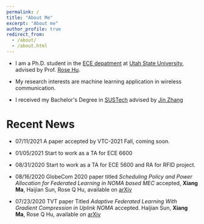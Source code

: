 ```yaml
---
permalink: /
title: "About Me"
excerpt: "About me"
author_profile: true
redirect_from: 
  - /about/
  - /about.html
---
```



* I am a Ph.D. student in the [ECE depatment](https://engineering.usu.edu/ece/) at [Utah State University](https://www.usu.edu/), advised by Prof. [Rose Hu](https://engineering.usu.edu/ece/people/faculty/hu-rose).
* My research interests are machine learning application in wireless communication.

* I received my Bachelor's Degree in [SUSTech](https://www.sustech.edu.cn/en/) advised by [Jin Zhang](http://faculty.sustech.edu.cn/zhangj4/en/)

# Recent News

* 07/11/2021 A paper accepted by VTC-2021 Fall, coming soon.

* 01/05/2021 Start to work as a TA for ECE 6600

* 08/31/2020 Start to work as a TA for ECE 5600 and RA for RFID project.

* 08/16/2020 GlobeCom 2020 paper titled *Scheduling Policy and Power Allocation for Federated Learning in NOMA based MEC* accepted, **Xiang Ma**, Haijian Sun, Rose Q Hu, available on [arXiv](https://arxiv.org/abs/2006.13044)

* 07/23/2020 TVT paper Titled *Adaptive Federated Learning With Gradient Compression in Uplink NOMA* accepted. Haijian Sun, **Xiang Ma**, Rose Q Hu, available on [arXiv](https://arxiv.org/abs/2003.01344)
